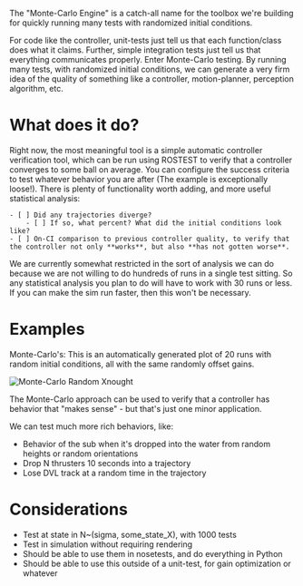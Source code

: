 The "Monte-Carlo Engine" is a catch-all name for the toolbox we're building for quickly running many tests with randomized initial conditions.

For code like the controller, unit-tests just tell us that each function/class does what it claims. Further, simple integration tests just tell us that everything communicates properly. Enter Monte-Carlo testing. By running many tests, with randomized initial conditions, we can generate a very firm idea of the quality of something like a controller, motion-planner, perception algorithm, etc.

# What does it do?

Right now, the most meaningful tool is a simple automatic controller verification tool, which can be run using ROSTEST to verify that a controller converges to some ball on average. You can configure the success criteria to test whatever behavior you are after (The example is exceptionally loose!). There is plenty of functionality worth adding, and more useful statistical analysis:

    - [ ] Did any trajectories diverge?
        - [ ] If so, what percent? What did the initial conditions look like?
    - [ ] On-CI comparison to previous controller quality, to verify that the controller not only **works**, but also **has not gotten worse**.

We are currently somewhat restricted in the sort of analysis we can do because we are not willing to do hundreds of runs in a single test sitting. So any statistical analysis you plan to do will have to work with 30 runs or less. If you can make the sim run faster, then this won't be necessary.

# Examples

Monte-Carlo's:
This is an automatically generated plot of 20 runs with random initial conditions, all with the same randomly offset gains.

![Monte-Carlo Random Xnought](http://i.imgur.com/YecGkfo.png?1)

The Monte-Carlo approach can be used to verify that a controller has behavior that "makes sense" - but that's just one minor application.

We can test much more rich behaviors, like:
* Behavior of the sub when it's dropped into the water from random heights or random orientations
* Drop N thrusters 10 seconds into a trajectory
* Lose DVL track at a random time in the trajectory

# Considerations

* Test at state in N~(sigma, some_state_X), with 1000 tests
* Test in simulation without requiring rendering
* Should be able to use them in nosetests, and do everything in Python
* Should be able to use this outside of a unit-test, for gain optimization or whatever